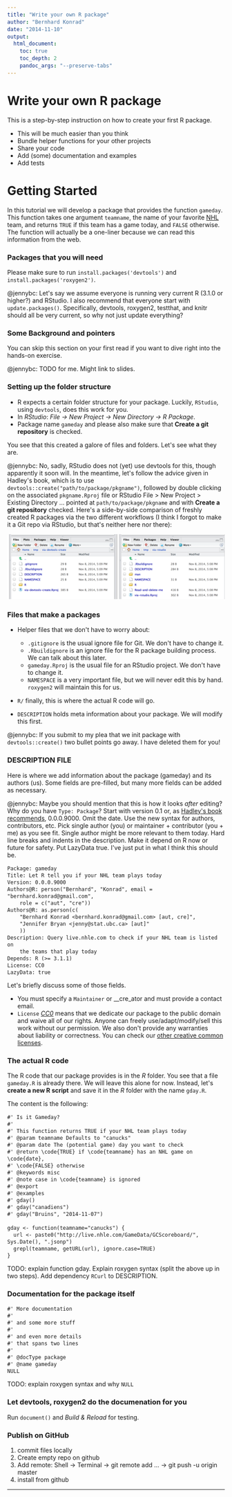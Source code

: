 ```yaml
---
title: "Write your own R package"
author: "Bernhard Konrad"
date: "2014-11-10"
output:
  html_document:
    toc: true
    toc_depth: 2
    pandoc_args: "--preserve-tabs"
---
```


Write your own R package
================================================================================

This is a step-by-step instruction on how to create your first R package.

+ This will be much easier than you think
+ Bundle helper functions for your other projects
+ Share your code
+ Add (some) documentation and examples
+ Add tests

Getting Started
================================================================================

In this tutorial we will develop a package that provides the function `gameday`. This function takes one argument `teamname`, the name of your favorite [NHL](http://www.nhl.com/) team, and returns `TRUE` if this team has a game today, and `FALSE` otherwise. The function will actually be a one-liner because we can read this information from the web.

### Packages that you will need

Please make sure to run `install.packages('devtools')` and `install.packages('roxygen2')`.

@jennybc: Let's say we assume everyone is running very current R (3.1.0 or higher?) and RStudio. I also recommend that everyone start with `update.packages()`. Specifically, devtools, roxygen2, testthat, and knitr should all be very current, so why not just update everything? 

### Some Background and pointers

You can skip this section on your first read if you want to dive right into the hands-on exercise.

@jennybc: TODO for me. Might link to slides.

### Setting up the folder structure

+ R expects a certain folder structure for your package. Luckily, `RStudio`, using `devtools`, does this work for you.
+ In *RStudio*: *File -> New Project -> New Directory -> R Package*. 
+ Package name `gameday` and please also make sure that **Create a git repository** is checked.

You see that this created a galore of files and folders. Let's see what they are.

@jennybc: No, sadly, RStudio does not (yet) use devtools for this, though apparently it soon will. In the meantime, let's follow the advice given in Hadley's book, which is to use `devtools::create("path/to/package/pkgname")`, followed by double clicking on the associated `pkgname.Rproj` file or RStudio File > New Project > Existing Directory ... pointed at `path/to/package/pkgname` and with **Create a git repository** checked. Here's a side-by-side comparison of freshly created R packages via the two different workflows (I think I forgot to make it a Git repo via RStudio, but that's neither here nor there):

![](img/rstudio-vs-devtools-create-for-new-pkg.png)

### Files that make a packages

* Helper files that we don't have to worry about:
    + `.gitignore` is the usual ignore file for Git. We don't have to change it.
    + `.Rbuildignore` is an ignore file for the R package building process. We can talk about this later.
    + `gameday.Rproj` is the usual file for an RStudio project. We don't have to change it.
    + `NAMESPACE` is a very important file, but we will never edit this by hand. `roxygen2` will maintain this for us.

* `R/` finally, this is where the actual R code will go.
* `DESCRIPTION` holds meta information about your package. We will modify this first.

@jennybc: If you submit to my plea that we init package with `devtools::create()` two  bullet points go away. I have deleted them for you!

### DESCRIPTION FILE

Here is where we add information about the package (gameday) and its authors (us). Some fields are pre-filled, but many more fields can be added as necessary.

@jennybc: Maybe you should mention that this is how it looks *after* editing? Why do you have `Type: Package`? Start with version 0.1 or, as [Hadley's book recommends](http://r-pkgs.had.co.nz/description.html#version), 0.0.0.9000. Omit the date. Use the new syntax for authors, contributors, etc. Pick single author (you) or maintainer + contributor (you + me) as you see fit. Single author might be more relevant to them today. Hard line breaks and indents in the description. Make it depend on R now or future for safety. Put LazyData true. I've just put in what I think this should be.

    Package: gameday
    Title: Let R tell you if your NHL team plays today
    Version: 0.0.0.9000
    Authors@R: person("Bernhard", "Konrad", email = "bernhard.konrad@gmail.com",
        role = c("aut", "cre"))
    Authors@R: as.person(c(
        "Bernhard Konrad <bernhard.konrad@gmail.com> [aut, cre]", 
        "Jennifer Bryan <jenny@stat.ubc.ca> [aut]"
        ))
    Description: Query live.nhle.com to check if your NHL team is listed on
        the teams that play today
    Depends: R (>= 3.1.1)
    License: CC0
    LazyData: true

Let's briefly discuss some of those fields.

* You must specify a `Maintainer` or __cre_ator and must provide a contact email.
* `License` [*CC0*](http://creativecommons.org/publicdomain/zero/1.0/) means that we dedicate our package to the public domain and waive all of our rights. Anyone can freely use/adapt/modify/sell this work without our permission. We also don't provide any warranties about liability or correctness. You can check our [other creative common licenses](http://creativecommons.org/choose/).

### The actual R code

The R code that our package provides is in the *R* folder. You see that a file `gameday.R` is already there. We will leave this alone for now. Instead, let's **create a new R script** and save it in the *R* folder with the name `gday.R`.

The content is the following:


    #' Is it Gameday?
    #'
    #' This function returns TRUE if your NHL team plays today
    #' @param teamname Defaults to "canucks"
    #' @param date The (potential game) day you want to check
    #' @return \code{TRUE} if \code{teamname} has an NHL game on \code{date},
    #' \code{FALSE} otherwise
    #' @keywords misc
    #' @note case in \code{teamname} is ignored
    #' @export
    #' @examples
    #' gday()
    #' gday("canadiens")
    #' gday("Bruins", "2014-11-07")

    gday <- function(teamname="canucks") {
      url <- paste0("http://live.nhle.com/GameData/GCScoreboard/", Sys.Date(), ".jsonp")
      grepl(teamname, getURL(url), ignore.case=TRUE)
    }


TODO: explain function gday. Explain roxygen syntax (split the above up in two steps). Add dependency `RCurl` to DESCRIPTION.


### Documentation for the package itself

    #' More documentation
    #' 
    #' and some more stuff
    #' 
    #' and even more details
    #' that spans two lines
    #' 
    #' @docType package
    #' @name gameday
    NULL
    
TODO: explain roxygen syntax and why `NULL`


### Let devtools, roxygen2 do the documenation for you

Run `document()` and *Build & Reload* for testing.


### Publish on GitHub

1. commit files locally
2. Create empty repo on github
3. Add remote: Shell -> Terminal -> git remote add ... -> git push -u origin master
4. install from github

------------------------------------------------------------
